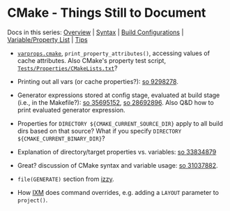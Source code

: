 CMake - Things Still to Document
================================

Docs in this series: [Overview](README.md)
| [Syntax](syntax.md)
| [Build Configurations](config.md)
| [Variable/Property List](varproplist.md)
| [Tips](tips.md)

* [`varprops.cmake`], `print_property_attributes()`, accessing values
  of cache attributes. Also CMake's property test script,
  [`Tests/Properties/CMakeLists.txt`]?

* Printing out all vars (or cache properties?): [so 9298278].

* Generator expressions stored at config stage, evaluated at build
  stage (i.e., in the Makefile?): [so 35695152], [so 28692896]. Also
  Q&D how to print evaluated generator expression.

* Properties for `DIRECTORY ${CMAKE_CURRENT_SOURCE_DIR}` apply to all
  build dirs based on that source? What if you specify `DIRECTORY
  ${CMAKE_CURRENT_BINARY_DIR}`?

* Explanation of directory/target properties vs. variables: [so 33834879]

* Great? discussion of CMake syntax and variable usage: [so 31037882].

* `file(GENERATE)` section from [izzy].

* How [IXM] does command overrides, e.g. adding a `LAYOUT` parameter
  to `project()`.



<!-------------------------------------------------------------------->
[IXM]: https://ixm.one/
[`Tests/Properties/CMakeLists.txt`]: https://github.com/Kitware/CMake/blob/master/Tests/Properties/CMakeLists.txt
[`varprops.cmake`]: https://gist.github.com/dlrdave/10977804
[izzy]: https://izzys.casa/2019/02/everything-you-never-wanted-to-know-about-cmake/
[so 28692896]: https://stackoverflow.com/questions/28692896/
[so 31037882]: https://stackoverflow.com/questions/31037882
[so 33834879]: https://stackoverflow.com/a/33834879
[so 35695152]: https://stackoverflow.com/questions/35695152/
[so 9298278]: https://stackoverflow.com/questions/9298278/
